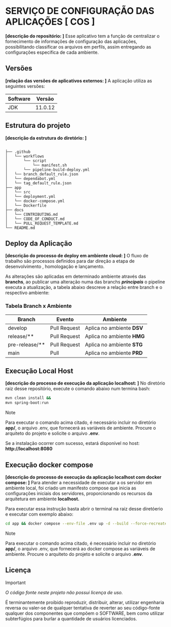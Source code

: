 # SERVIÇO DE CONFIGURAÇÃO DAS APLICAÇÕES [ COS ]

__[descrição do repositório: ]__ Esse aplicativo tem a função de centralizar o fornecimento de informações de configuração das aplicações, possibilitando classificar os arquivos em perfils, assim entregando as configurações especifica de cada ambiente.

## Versões

__[relação das versões de aplicativos externos: ]__ A aplicação utiliza as seguintes versões:

| Software | Versão |
| --- | --- |
| JDK | 11.0.12 |

## Estrutura do projeto

__[descrição da estrutura do diretório: ]__

``` text

├── .github
│   └── workflows
│       └── script
│           └── manifest.sh
│       └── pipeline-build-deploy.yml
│   └── branch_default_rule.json
│   └── dependabot.yml
│   └── tag_default_rule.json
├── app
│   └── src
│   └── deployment.yml
│   └── docker-compose.yml
│   └── Dockerfile
├── docs
│   └── CONTRIBUTING.md
│   └── CODE_OF_CONDUCT.md
│   └── PULL_REQUEST_TEMPLATE.md
└── README.md
```

## Deploy da Aplicação

__[descrição do processo de deploy em ambiente cloud: ]__ O fluxo de trabalho são processos definidos para dar direção a etapa de desenvolvimento , homologação e lançamento.

As alterações são aplicadas em determinado ambiente através das **branchs**, ao publicar uma alteração numa das branchs ***principais*** o pipeline executa a atualização, a tabela abaixo descreve a relação entre branch e o respectivo ambiente:

### Tabela Branch x Ambiente

| Branch | Evento | Ambiente |
| --- | --- | --- |
| develop | Pull Request | Aplica no ambiente __DSV__ |
| release/** | Pull Request | Aplica no ambiente __HMG__ |
| pre-release/** | Pull Request | Aplica no ambiente __STG__ |
| main | Pull | Aplica no ambiente __PRD__ |

## Execução Local Host

__[descrição do processo de execução da aplicação localhost: ]__ No diretório raiz desse repositório, execute o comando abaixo num termina bash:

``` sh
mvn clean install &&
mvn spring-boot:run
```

> [!NOTE]
> Para executar o comando acima citado, é necessário incluir no diretório **app/**, o arquivo .env, que fornecerá as variáveis de ambiente.
> Procure o arquiteto do projeto e solicite o arquivo **.env**.

Se a instalação ocorrer com sucesso, estará disponível no host: __http://localhost:8080__

## Execução docker compose

__[descrição do processo de execução da aplicação localhost com docker compose: ]__ Para atender a necessidade de executar a os servidor em ambiente local, foi criado um manifesto compose que inicia as configurações iniciais dos servidores, proporcionando os recursos da arquitetura em ambiente **localhost.**

Para executar essa instrução basta abrir o terminal na raiz desse diretóerio e executar com exemplo abaixo:

```bash
cd app && docker compose --env-file .env up -d --build --force-recreate
```

> [!NOTE]
> Para executar o comando acima citado, é necessário incluir no diretório **app/**, o arquivo .env, que fornecerá ao docker compose as variáveis de ambiente.
> Procure o arquiteto do projeto e solicite o arquivo **.env**.

## Licença

> [!IMPORTANT]
> *O código fonte neste projeto não possui licença de uso.*

É terminantemente proibido reproduzir, distribuir, alterar, utilizar engenharia reversa ou valer-se de qualquer tentativa de reverter ao seu código-fonte qualquer dos componentes que compõem o SOFTWARE, bem como utilizar subterfúgios para burlar a quantidade de usuários licenciados.
